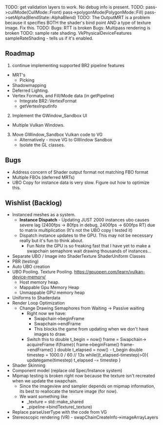 TODO: get validation layers to work. No debug info is present.
TODO: pass->cullMode(CullMode::Front)
      pass->polygonMode(PolygonMode::Fill)
      pass->setAlpha(BlendState::AlphaBlend)
TODO: The OutputMRT is a problem because it specifies BOTH the shader's bind point AND a type of texture image. Fix this.
TODO: Bugs: RTT is broken
      Bugs: Multipass rendering is broken
TODO: sample rate shading.
  VkPhysicalDeviceFeatures sampleRateShading - tells us if it's enabled.

## Roadmap
1. continue implementing supported BR2 pipeline features
  * MRT's 
    * Picking
  * Shadowmapping
  * Deferred Lighting.
  * Vertex Formats, and Fill/Mode data (in getPipeline)
    * Integrate BR2::VertexFormat
    * getVertexInputInfo
2. Implement the GWindow_Sandbox UI
  * Multiple Vulkan Windows.
3. Move GWindow_Sandbox Vulkan code to VG
    * Alternatively - move VG to GWindow Sandbox
    * Isolate the GL classes.

## Bugs 
* Address concern of Shader output format not matching FBO format
* Multiple FBOs (deferred MRTs)
* UBO Copy for instance data is very slow. Figure out how to optimize this.

## Wishlist (Backlog)
* Instanced meshes as a system.
    * __Instance Dispatch__ - Updating JUST 2000 instances ubo causes severe lag (2400fps -> 80fps in debug, 2400fps -> 600fps RT) due to matrix multiplication (It's not the UBO copy I tested it)
    * Dispatch instance updates to the GPU. This may not be necessary really but it's fun to think about.
        * Fun Note the GPU is so freaking fast that I have yet to make a swapchain semaphore wait drawing thousands of instances...
* Separate UBO / Image into ShaderTexture ShaderUniform Classes
* PBR (testing)
* Auto UBO creation
* UBO Pooling. Texture Pooling.  https://gpuopen.com/learn/vulkan-device-memory/
    * Host memory heap. 
    * Mappable Gpu Memory Heap
    * Unmappable GPU memory heap
* Uniforms to Shaderdata
* Render Loop Optimization
  * Change Drawing Semaphores from Waiting -> Passive waiting 
    * Right now we have:
      * Swapchain->beginFrame
      * Swapchain->endFrame
      * This blocks the game from updating when we don't have images to draw.
    * Switch this to 
      double t_begin = now()
      frame = Swapchain-> acquireFrame
      if(frame){
        frame->beginFrame()
        frame->endFrame()
      }
      double t_elapsed = now() - t_begin
      double timestep = 1000.0 / 60 // 13s
      while((t_elapsed-timestep)>0){
        updategame(timestep)
        t_elapsed -= timestep
      }
* Shader Skinning
* Component model (replace old Spec/Instance system)
* Mipmap testing is broken right now because the texture isn't recreated when we update the swapchain.
  * Since the imageview and sampler depends on mipmap information, its best to reallocate the texture image (for now).
  * We want something like
    * _texture = std::make_shared<VulkanTextureImage>
    * _pipeline->bindTexture(_texture)
* Replace parseUserType with the code from VG
* Stereoscopic rendering (VR) - swapChainCreateInfo->imageArrayLayers
